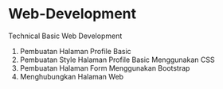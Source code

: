 # Web-Development
Technical Basic Web Development
1. Pembuatan Halaman Profile Basic
2. Pembuatan Style Halaman Profile Basic Menggunakan CSS
3. Pembuatan Halaman Form Menggunakan Bootstrap
4. Menghubungkan Halaman Web
